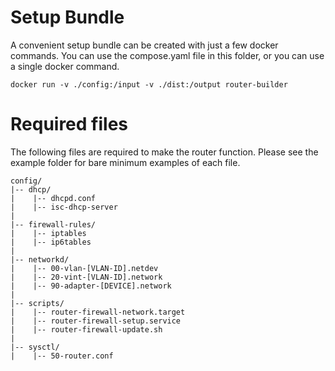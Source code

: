
# Setup Bundle

A convenient setup bundle can be created with just a few docker commands. You
can use the compose.yaml file in this folder, or you can use a single docker
command.

```
docker run -v ./config:/input -v ./dist:/output router-builder
```

# Required files
The following files are required to make the router function. Please see the
example folder for bare minimum examples of each file.

```
config/
|-- dhcp/
|    |-- dhcpd.conf
|    |-- isc-dhcp-server
|
|-- firewall-rules/
|    |-- iptables
|    |-- ip6tables
|
|-- networkd/
|    |-- 00-vlan-[VLAN-ID].netdev
|    |-- 20-vint-[VLAN-ID].network
|    |-- 90-adapter-[DEVICE].network
|
|-- scripts/
|    |-- router-firewall-network.target
|    |-- router-firewall-setup.service
|    |-- router-firewall-update.sh
|
|-- sysctl/
|    |-- 50-router.conf
```
